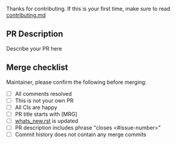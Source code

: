 Thanks for contributing. If this is your first time,
make sure to read [contributing.md](https://github.com/adam2392/master/CONTRIBUTING.md)

PR Description
--------------

Describe your PR here

Merge checklist
---------------

Maintainer, please confirm the following before merging:

- [ ] All comments resolved
- [ ] This is not your own PR
- [ ] All CIs are happy
- [ ] PR title starts with [MRG]
- [ ] [whats_new.rst](https://github.com/adam2392/master/docs/whats_new.rst) is updated
- [ ] PR description includes phrase "closes <#issue-number>"
- [ ] Commit history does not contain any merge commits
